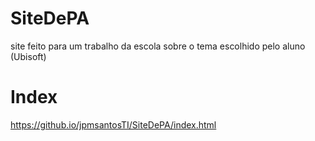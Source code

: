 # SiteDePA
site feito para um trabalho da escola sobre o tema escolhido pelo aluno (Ubisoft)
# Index
https://github.io/jpmsantosTI/SiteDePA/index.html
